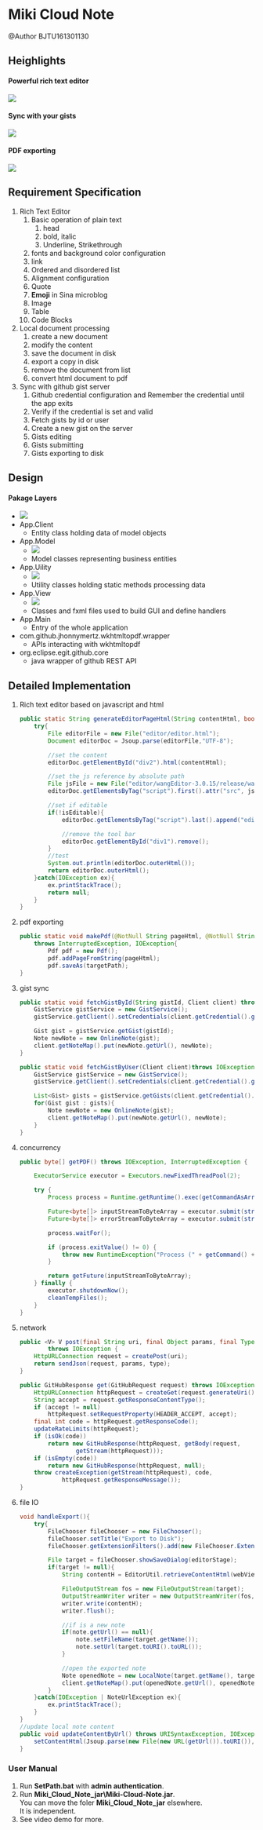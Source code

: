 # Miki Cloud Note
@Author BJTU161301130

## Heighlights
#### Powerful rich text editor
![](pictures/test-0.png)
#### Sync with your gists  
![](pictures/gists-0.png)
#### PDF exporting
![](pictures/pdf-0.png)

## Requirement Specification
1. Rich Text Editor
	1. Basic operation of plain text
		1. head
		2. bold, italic
		3. Underline, Strikethrough
	2. fonts and background color configuration
	3. link
	4. Ordered and disordered list
	5. Alignment configuration
	5. Quote
	6. **Emoji** in Sina microblog
	7. Image
	8. Table
	9. Code Blocks
1. Local document processing
	1. create a new document
	2. modify the content
	3. save the document in disk
	4. export a copy in disk
	5. remove the document from list
	6. convert html document to pdf
2.  Sync with github gist server
	1. Github credential configuration and Remember the credential until the app exits
	2. Verify if the credential is set and valid
	3. Fetch gists by id or user
	4. Create a new gist on the server
	5. Gists editing
	6. Gists submitting
	7. Gists exporting to disk

## Design
#### Pakage Layers  
- ![](pictures/design-0.png)
- App.Client
	- Entity class holding data of model objects
- App.Model
	- ![](pictures/app.model-0.png)
	- Model classes representing business entities
- App.Uility
	- ![](pictures/app.utility-0.png)
	- Utility classes holding static methods processing data
- App.View
	- ![](pictures/app.view-0.png)
	- Classes and fxml files used to build GUI and define handlers
- App.Main
	- Entry of the whole application
- com.github.jhonnymertz.wkhtmltopdf.wrapper
	- APIs interacting with wkhtmltopdf
- org.eclipse.egit.github.core
	- java wrapper of github REST API

## Detailed Implementation
1. Rich text editor based on javascript and html
	```java
	public static String generateEditorPageHtml(String contentHtml, boolean isEditable){
        try{
            File editorFile = new File("editor/editor.html");
            Document editorDoc = Jsoup.parse(editorFile,"UTF-8");

            //set the content
            editorDoc.getElementById("div2").html(contentHtml);

            //set the js reference by absolute path
            File jsFile = new File("editor/wangEditor-3.0.15/release/wangEditor.min.js");
            editorDoc.getElementsByTag("script").first().attr("src", jsFile.toURI().toURL().toString());

            //set if editable
            if(!isEditable){
                editorDoc.getElementsByTag("script").last().append("editor1.$textElem.attr('contenteditable', false)");

                //remove the tool bar
                editorDoc.getElementById("div1").remove();
            }
            //test
            System.out.println(editorDoc.outerHtml());
            return editorDoc.outerHtml();
        }catch(IOException ex){
            ex.printStackTrace();
            return null;
        }
    }
	```
2. pdf exporting
	```java
	public static void makePdf(@NotNull String pageHtml, @NotNull String targetPath)
        throws InterruptedException, IOException{
            Pdf pdf = new Pdf();
            pdf.addPageFromString(pageHtml);
            pdf.saveAs(targetPath);
    }
	```
3. gist sync
	```java
	public static void fetchGistById(String gistId, Client client) throws IOException{
        GistService gistService = new GistService();
        gistService.getClient().setCredentials(client.getCredential().getUser(), client.getCredential().getPassword());

        Gist gist = gistService.getGist(gistId);
        Note newNote = new OnlineNote(gist);
        client.getNoteMap().put(newNote.getUrl(), newNote);
    }

    public static void fetchGistByUser(Client client)throws IOException{
        GistService gistService = new GistService();
        gistService.getClient().setCredentials(client.getCredential().getUser(), client.getCredential().getPassword());

        List<Gist> gists = gistService.getGists(client.getCredential().getUser());
        for(Gist gist : gists){
            Note newNote = new OnlineNote(gist);
            client.getNoteMap().put(newNote.getUrl(), newNote);
        }
    }
	```
4. concurrency
	```java
	public byte[] getPDF() throws IOException, InterruptedException {

        ExecutorService executor = Executors.newFixedThreadPool(2);

        try {
            Process process = Runtime.getRuntime().exec(getCommandAsArray());

            Future<byte[]> inputStreamToByteArray = executor.submit(streamToByteArrayTask(process.getInputStream()));
            Future<byte[]> errorStreamToByteArray = executor.submit(streamToByteArrayTask(process.getErrorStream()));

            process.waitFor();

            if (process.exitValue() != 0) {
                throw new RuntimeException("Process (" + getCommand() + ") exited with status code " + process.exitValue() + ":\n" + new String(getFuture(errorStreamToByteArray)));
            }

            return getFuture(inputStreamToByteArray);
        } finally {
            executor.shutdownNow();
            cleanTempFiles();
        }
    }
	```
5. network
	```java
	public <V> V post(final String uri, final Object params, final Type type)
			throws IOException {
		HttpURLConnection request = createPost(uri);
		return sendJson(request, params, type);
	}

	public GitHubResponse get(GitHubRequest request) throws IOException {
		HttpURLConnection httpRequest = createGet(request.generateUri());
		String accept = request.getResponseContentType();
		if (accept != null)
			httpRequest.setRequestProperty(HEADER_ACCEPT, accept);
		final int code = httpRequest.getResponseCode();
		updateRateLimits(httpRequest);
		if (isOk(code))
			return new GitHubResponse(httpRequest, getBody(request,
					getStream(httpRequest)));
		if (isEmpty(code))
			return new GitHubResponse(httpRequest, null);
		throw createException(getStream(httpRequest), code,
				httpRequest.getResponseMessage());
	}
	```
6. file IO
	```java
	void handleExport(){
        try{
            FileChooser fileChooser = new FileChooser();
            fileChooser.setTitle("Export to Disk");
            fileChooser.getExtensionFilters().add(new FileChooser.ExtensionFilter("HTML","*.html"));

            File target = fileChooser.showSaveDialog(editorStage);
            if(target != null){
                String contentH = EditorUtil.retrieveContentHtml(webView.getEngine().getDocument());

                FileOutputStream fos = new FileOutputStream(target);
                OutputStreamWriter writer = new OutputStreamWriter(fos, "UTF-8");
                writer.write(contentH);
                writer.flush();

                //if is a new note
                if(note.getUrl() == null){
                    note.setFileName(target.getName());
                    note.setUrl(target.toURI().toURL());
                }

                //open the exported note
                Note openedNote = new LocalNote(target.getName(), target.toURI().toURL());
                client.getNoteMap().put(openedNote.getUrl(), openedNote);
            }
        }catch(IOException | NoteUrlException ex){
            ex.printStackTrace();
        }
    }
	//update local note content
	public void updateContentByUrl() throws URISyntaxException, IOException{
        setContentHtml(Jsoup.parse(new File(new URL(getUrl()).toURI()),"UTF-8").outerHtml());
    }
	```

### User Manual
1. Run **SetPath.bat** with **admin authentication**.
2. Run **Miki_Cloud_Note_jar\Miki-Cloud-Note.jar**.  
	You can move the foler **Miki_Cloud_Note_jar** elsewhere.  
	It is independent.  
3. See video demo for more.
